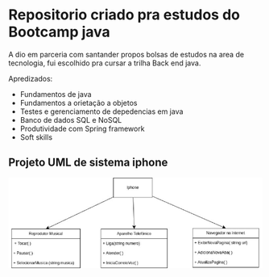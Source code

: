 # Repositorio criado pra estudos do Bootcamp java

A dio em parceria com santander propos bolsas de estudos na area de tecnologia, fui escolhido pra cursar a trilha Back end java.

Apredizados:

- Fundamentos de java
- Fundamentos a orietação a objetos
- Testes e gerenciamento de depedencias em java
- Banco de dados SQL e NoSQL
- Produtividade com Spring framework
- Soft skills


## Projeto UML de sistema iphone

![UML Iphone](Imagens/UmlIphone.jpg)

